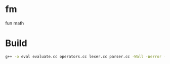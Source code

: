 # fm
fun math

# Build
```bash
g++ -o eval evaluate.cc operators.cc lexer.cc parser.cc -Wall -Werror -Wpedantic


